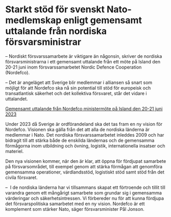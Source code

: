 # Starkt stöd för svenskt Nato-medlemskap enligt gemensamt uttalande från nordiska försvarsministrar

– Nordiskt försvarssamarbete är viktigare än någonsin, skriver de nordiska försvarsministrarna i ett gemensamt uttalande från ett möte på Island den 20\-21 juni inom försvarssamarbetet Nordic Defence Cooperation (Nordefco).


– Det är angeläget att Sverige blir medlemmar i alliansen så snart som möjligt för att Nordefco ska nå sin potential till stöd för europeisk och transatlantisk säkerhet och det kollektiva försvaret, står det vidare i uttalandet.

[Gemensamt uttalande från Nordefco ministermöte på Island den 20\-21 juni 2023](/contentassets/3d96f0ff83724b7c810e4d214d42054e/common-statement-nordefco-230622.pdf)

Under 2023 då Sverige är ordförandeland ska det tas fram en ny vision för Nordefco. Visionen ska gälla från det att alla de nordiska länderna är medlemmar i Nato. Det nordiska försvarssamarbetet inleddes 2009 och har bidragit till att stärka både de enskilda ländernas och de gemensamma förmågorna inom utbildning och övning, logistik, internationella insatser och materiel.

Den nya visionen kommer, när den är klar, att öppna för fördjupat samarbete på försvarsområdet, till exempel genom att stärka förmågan att genomföra gemensamma operationer, värdlandsstöd, logistiskt stöd samt stöd från det civila försvaret.

–  I de nordiska länderna har vi tillsammans skapat ett förtroende och tillit till varandra genom ett mångårigt samarbete som grundar sig i gemensamma värderingar och säkerhetsintressen. Vi förbereder nu för att kunna fördjupa det försvarspolitiska samarbetet med en ny vision. Nordefco är ett komplement som stärker Nato, säger försvarsminister Pål Jonson.
